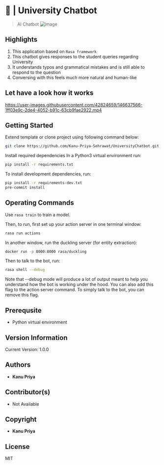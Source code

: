 # 🦊 | University Chatbot
> AI Chatbot
> ![image](https://user-images.githubusercontent.com/42824659/146613666-228a236a-9e68-44d5-8f97-0ad81612bb6c.png)

## Highlights
1. This application based on `Rasa framework`
2. This chatbot gives responses to the student queries regarding University
3. It understands typos and grammatical mistakes and is still able to respond to the question
4. Conversing with this feels much more natural and human-like

## Let have a look how it works
https://user-images.githubusercontent.com/42824659/146637566-1ff03e9c-2de4-4052-b91c-63cb9fae2922.mp4

## Getting Started
Extend template or clone project using following command below:
```sh
git clone https://github.com/Kanu-Priya-Sehrawat/UniversityChatbot.git
```

Install required dependencies
In a Python3 virtual environment run:
```sh
pip install -r requirements.txt
```
To install development dependencies, run:
```sh
pip install -r requirements-dev.txt
pre-commit install
```
## Operating Commands
Use ``` rasa train ``` to train a model.

Then, to run, first set up your action server in one terminal window:
```sh
rasa run actions
```
In another window, run the duckling server (for entity extraction):
```sh
docker run -p 8000:8000 rasa/duckling
```
Then to talk to the bot, run:
```sh
rasa shell --debug
```
Note that --debug mode will produce a lot of output meant to help you understand how the bot is working under the hood. You can also add this flag to the action server command. To simply talk to the bot, you can remove this flag.
## Prerequsite
* Python virtual environment

## Version Information
Current Version: 1.0.0

## Authors
* **Kanu Priya** 

## Contributor(s)
 * Not Available

## Copyright
* **Kanu Priya**

## License
MIT
